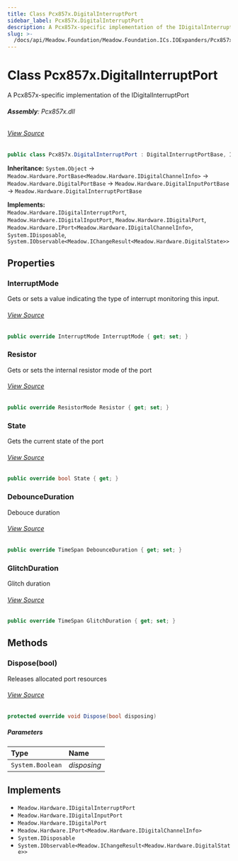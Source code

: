 ```yaml
---
title: Class Pcx857x.DigitalInterruptPort
sidebar_label: Pcx857x.DigitalInterruptPort
description: A Pcx857x-specific implementation of the IDigitalInterruptPort
slug: >-
  /docs/api/Meadow.Foundation/Meadow.Foundation.ICs.IOExpanders/Pcx857x.DigitalInterruptPort
---
```

# Class Pcx857x.DigitalInterruptPort
A Pcx857x-specific implementation of the IDigitalInterruptPort

###### **Assembly**: Pcx857x.dll
###### [View Source](https://github.com/WildernessLabs/Meadow.Foundation.git/blob/develop/Source/Meadow.Foundation.Peripherals/ICs.IOExpanders.Pcx857x/Driver/Pcx857x.DigitalInterruptPort.cs#L11)
```csharp title="Declaration"
public class Pcx857x.DigitalInterruptPort : DigitalInterruptPortBase, IDigitalInterruptPort, IDigitalInputPort, IDigitalPort, IPort<IDigitalChannelInfo>, IDisposable, IObservable<IChangeResult<DigitalState>>
```
**Inheritance:** `System.Object` -> `Meadow.Hardware.PortBase<Meadow.Hardware.IDigitalChannelInfo>` -> `Meadow.Hardware.DigitalPortBase` -> `Meadow.Hardware.DigitalInputPortBase` -> `Meadow.Hardware.DigitalInterruptPortBase`

**Implements:**  
`Meadow.Hardware.IDigitalInterruptPort`, `Meadow.Hardware.IDigitalInputPort`, `Meadow.Hardware.IDigitalPort`, `Meadow.Hardware.IPort<Meadow.Hardware.IDigitalChannelInfo>`, `System.IDisposable`, `System.IObservable<Meadow.IChangeResult<Meadow.Hardware.DigitalState>>`

## Properties
### InterruptMode
Gets or sets a value indicating the type of interrupt monitoring this input.
###### [View Source](https://github.com/WildernessLabs/Meadow.Foundation.git/blob/develop/Source/Meadow.Foundation.Peripherals/ICs.IOExpanders.Pcx857x/Driver/Pcx857x.DigitalInterruptPort.cs#L14)
```csharp title="Declaration"
public override InterruptMode InterruptMode { get; set; }
```
### Resistor
Gets or sets the internal resistor mode of the port
###### [View Source](https://github.com/WildernessLabs/Meadow.Foundation.git/blob/develop/Source/Meadow.Foundation.Peripherals/ICs.IOExpanders.Pcx857x/Driver/Pcx857x.DigitalInterruptPort.cs#L17)
```csharp title="Declaration"
public override ResistorMode Resistor { get; set; }
```
### State
Gets the current state of the port
###### [View Source](https://github.com/WildernessLabs/Meadow.Foundation.git/blob/develop/Source/Meadow.Foundation.Peripherals/ICs.IOExpanders.Pcx857x/Driver/Pcx857x.DigitalInterruptPort.cs#L33)
```csharp title="Declaration"
public override bool State { get; }
```
### DebounceDuration
Debouce duration
###### [View Source](https://github.com/WildernessLabs/Meadow.Foundation.git/blob/develop/Source/Meadow.Foundation.Peripherals/ICs.IOExpanders.Pcx857x/Driver/Pcx857x.DigitalInterruptPort.cs#L45)
```csharp title="Declaration"
public override TimeSpan DebounceDuration { get; set; }
```
### GlitchDuration
Glitch duration
###### [View Source](https://github.com/WildernessLabs/Meadow.Foundation.git/blob/develop/Source/Meadow.Foundation.Peripherals/ICs.IOExpanders.Pcx857x/Driver/Pcx857x.DigitalInterruptPort.cs#L50)
```csharp title="Declaration"
public override TimeSpan GlitchDuration { get; set; }
```
## Methods
### Dispose(bool)
Releases allocated port resources
###### [View Source](https://github.com/WildernessLabs/Meadow.Foundation.git/blob/develop/Source/Meadow.Foundation.Peripherals/ICs.IOExpanders.Pcx857x/Driver/Pcx857x.DigitalInterruptPort.cs#L111)
```csharp title="Declaration"
protected override void Dispose(bool disposing)
```

##### Parameters

| Type | Name |
|:--- |:--- |
| `System.Boolean` | *disposing* |


## Implements

* `Meadow.Hardware.IDigitalInterruptPort`
* `Meadow.Hardware.IDigitalInputPort`
* `Meadow.Hardware.IDigitalPort`
* `Meadow.Hardware.IPort<Meadow.Hardware.IDigitalChannelInfo>`
* `System.IDisposable`
* `System.IObservable<Meadow.IChangeResult<Meadow.Hardware.DigitalState>>`
